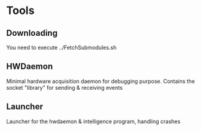 # Tools

## Downloading

You need to execute ../FetchSubmodules.sh

## HWDaemon

Minimal hardware acquisition daemon for debugging purpose.
Contains the socket "library" for sending & receiving events

## Launcher

Launcher for the hwdaemon & intelligence program, handling crashes
